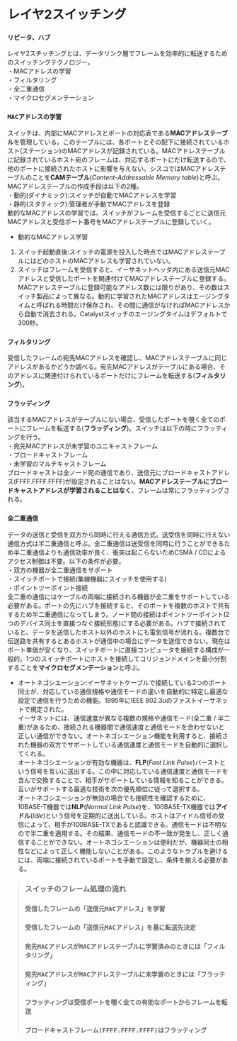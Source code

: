 # レイヤ2スイッチング

### `リピータ、ハブ`
レイヤ2スチッチングとは、データリンク層でフレームを効率的に転送するためのスイッチングテクノロジー。  
・MACアドレスの学習  
・フィルタリング  
・全二重通信  
・マイクロセグメンテーション

### `MACアドレスの学習`
スイッチは、内部にMACアドレスとポートの対応表である**MACアドレステーブル**を管理している。このテーブルには、各ポートとその配下に接続されているホスト(ステーション)のMACアドレスが記録されている。MACアドレステーブルに記録されているホスト宛のフレームは、対応するポートにだけ転送するので、他のポートに接続されたホストに影響を与えない。シスコではMACアドレステーブルのことを**CAMテーブル**(*Content-Addressable Memory table*)と呼ぶ。MACアドレステーブルの作成手段は以下の2種。  
・動的(ダイナミック):スイッチが自動でMACアドレスを学習  
・静的(スタティック):管理者が手動でMACアドレスを登録  
動的なMACアドレスの学習では、スイッチがフレームを受信するごとに送信元MACアドレスと受信ポート番号をMACアドレステーブルに登録していく。
- 動的なMACアドレス学習
1. スイッチ起動直後:スイッチの電源を投入した時点ではMACアドレステーブルにはどのホストのMACアドレスも学習されていない。
2. スイッチはフレームを受信すると、イーサネットヘッダ内にある送信元MACアドレスと受信したポートを関連付けてMACアドレステーブルに登録する。MACアドレステーブルに登録可能なアドレス数には限りがあり、その数はスイッチ製品によって異なる。動的に学習されたMACアドレスはエージングタイムと呼ばれる時間だけ保存され、その間に通信がなければMACアドレスから自動で消去される。Catalystスイッチのエージングタイムはデフォルトで300秒。

### `フィルタリング`
受信したフレームの宛先MACアドレスを確認し、MACアドレステーブルに同じアドレスがあるかどうか調べる。宛先MACアドレスがテーブルにある場合、そのアドレスに関連付けられているポートだけにフレームを転送する(**フィルタリング**)。

### `フラッディング`
該当するMACアドレスがテーブルにない場合、受信したポートを覗く全てのポートにフレームを転送する(**フラッディング**)。スイッチは以下の時にフラッティングを行う。  
・宛先MACアドレスが未学習のユニキャストフレーム  
・ブロードキャストフレーム  
・未学習のマルチキャストフレーム  
ブロードキャストは全ノード宛の通信であり、送信元にブロードキャストアドレス(FFFF.FFFF.FFFF)が設定されることはない。**MACアドレステーブルにブロードキャストアドレスが学習されることはなく**、フレームは常にフラッティングされる。

### `全二重通信`
データの送信と受信を双方から同時に行える通信方式。送受信を同時に行えない通信方式は半二重通信と呼ぶ。全二重通信は送受信を同時に行うことができるため半二重通信よりも通信効率が良く、衝突は起こらないためCSMA / CDによるアクセス制御は不要。以下の条件が必要。  
・双方の機器が全二重通信をサポート  
・スイッチポートで接続(集線機器にスイッチを使用する)  
・ポイントツーポイント接続  
全二重の通信にはケーブルの両端に接続される機器が全二重をサポートしている必要がある。ポートの先にハブを接続すると、そのポートを複数のホストで共有するため半二重通信になってしまう。ノード間の接続はポイントツーポイント(2つのデバイス同士を直接つなぐ接続形態)にする必要がある。ハブで接続されていると、データを送信したホスト以外のホストにも電気信号が流れる。複数台で伝送路を共有するとあるホストが通信中の場合にデータを送信できない。現在はポート単価が安くなり、スイッチポートに直接コンピュータを接続する構成が一般的。1つのスイッチポートにホストを接続してコリジョンドメインを最小分割することを**マイクロセグメンテーション**と呼ぶ。

- オートネゴシエーション:イーサネットケーブルで接続している2つのポート同士が、対応している通信規格や通信モードの違いを自動的に特定し最適な設定で通信を行うための機能。1995年にIEEE 802.3uのファストイーサネットで規定された。  
イーサネットには、通信速度が異なる複数の規格や通信モード(全二重 / 半二重)があるため、接続される機器間で通信速度と通信モードを合わせないと正しい通信ができない。オートネゴシエーション機能を利用すると、接続された機器の双方でサポートしている通信速度と通信モードを自動的に選択してくれる。  
オートネゴシエーションが有効な機器は、**FLP**(*Fast Link Pulse*)バーストという信号を互いに送出する。この中に対応している通信速度と通信モードを含んで交換することで、相手がサポートしている情報を知ることができる。互いがサポートする最適な技術を次の優先順位に従って選択する。  
オートネゴシエーションが無効の場合でも接続性を確認するために、10BASE-T機器では**NLP**(*Normal Link Pulse*)を、100BASE-TX機器では**アイドル**(*Idle*)という信号を定期的に送出している。ホストはアイドル信号の受信によって、相手が100BASE-TXであると認識できる。通信モードは不明なので半二重を適用する。その結果、通信モードの不一致が発生し、正しく通信することができない。オートネゴシエーションは便利だが、機器同士の相性などによって正しく機能しないことがある。このようなトラブルを避けるには、両端に接続されているポートを手動で設定し、条件を揃える必要がある。

> ### スイッチのフレーム処理の流れ
> ### `受信したフレームの「送信元MACアドレス」を学習`
> ### `受信したフレームの「送信元MACアドレス」を基に転送先決定`
> ### `宛先MACアドレスがMACアドレステーブルに学習済みのときには「フィルタリング」`
> ### `宛先MACアドレスがMACアドレステーブルに未学習のときには「フラッティング」`
> ### `フラッティングは受信ポートを覗く全ての有効なポートからフレームを転送`
> ### `ブロードキャストフレーム(FFFF.FFFF.FFFF)はフラッティング`
